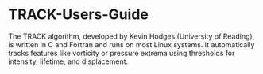 # TRACK-Users-Guide
The TRACK algorithm, developed by Kevin Hodges (University of Reading), is written in C and Fortran and runs on most Linux systems. It automatically tracks features like vorticity or pressure extrema using thresholds for intensity, lifetime, and displacement.

